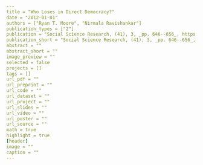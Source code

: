 ```yaml
---
title = "Who Loses in Direct Democracy?"
date = "2012-01-01"
authors = ["Ryan T. Moore", "Nirmala Ravishankar"]
publication_types = ["2"]
publication = "Social Science Research, (41), 3, _pp. 646--656_, https://doi.org/10.1016/j.ssresearch.2011.10.003"
publication_short = "Social Science Research, (41), 3, _pp. 646--656_, https://doi.org/10.1016/j.ssresearch.2011.10.003"
abstract = ""
abstract_short = ""
image_preview = ""
selected = false
projects = []
tags = []
url_pdf = ""
url_preprint = ""
url_code = ""
url_dataset = ""
url_project = ""
url_slides = ""
url_video = ""
url_poster = ""
url_source = ""
math = true
highlight = true
[header]
image = ""
caption = ""
---
```

